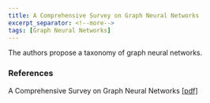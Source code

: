 ```yaml
---
title: A Comprehensive Survey on Graph Neural Networks
excerpt_separator: <!--more-->
tags: [Graph Neural Networks]
---
```


The authors propose a taxonomy of graph neural networks.
<!--more-->
### References
A Comprehensive Survey on Graph Neural Networks [[pdf]](https://arxiv.org/pdf/1901.00596)

